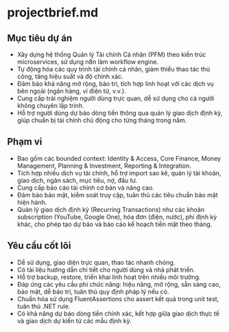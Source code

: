 # projectbrief.md

## Mục tiêu dự án
- Xây dựng hệ thống Quản lý Tài chính Cá nhân (PFM) theo kiến trúc microservices, sử dụng n8n làm workflow engine.
- Tự động hóa các quy trình tài chính cá nhân, giảm thiểu thao tác thủ công, tăng hiệu suất và độ chính xác.
- Đảm bảo khả năng mở rộng, bảo trì, tích hợp linh hoạt với các dịch vụ bên ngoài (ngân hàng, ví điện tử, v.v.).
- Cung cấp trải nghiệm người dùng trực quan, dễ sử dụng cho cả người không chuyên lập trình.
- Hỗ trợ người dùng dự báo dòng tiền thông qua quản lý giao dịch định kỳ, giúp chuẩn bị tài chính chủ động cho từng tháng trong năm.

## Phạm vi
- Bao gồm các bounded context: Identity & Access, Core Finance, Money Management, Planning & Investment, Reporting & Integration.
- Tích hợp nhiều dịch vụ tài chính, hỗ trợ import sao kê, quản lý tài khoản, giao dịch, ngân sách, mục tiêu, nợ, đầu tư.
- Cung cấp báo cáo tài chính cơ bản và nâng cao.
- Đảm bảo bảo mật, kiểm soát truy cập, tuân thủ các tiêu chuẩn bảo mật hiện hành.
- Quản lý giao dịch định kỳ (Recurring Transactions) như các khoản subscription (YouTube, Google One), hóa đơn (điện, nước), phí định kỳ khác, cho phép tạo dự báo và báo cáo kế hoạch tiền mặt theo tháng.

## Yêu cầu cốt lõi
- Dễ sử dụng, giao diện trực quan, thao tác nhanh chóng.
- Có tài liệu hướng dẫn chi tiết cho người dùng và nhà phát triển.
- Hỗ trợ backup, restore, triển khai linh hoạt trên nhiều môi trường.
- Đáp ứng các yêu cầu phi chức năng: hiệu năng, mở rộng, sẵn sàng cao, bảo mật, dễ bảo trì, tuân thủ quy định pháp lý nếu có.
- Chuẩn hóa sử dụng FluentAssertions cho assert kết quả trong unit test, tuân thủ .NET rule.
- Có khả năng dự báo dòng tiền chính xác, kết hợp giữa giao dịch thực tế và giao dịch dự kiến từ các mẫu định kỳ. 
